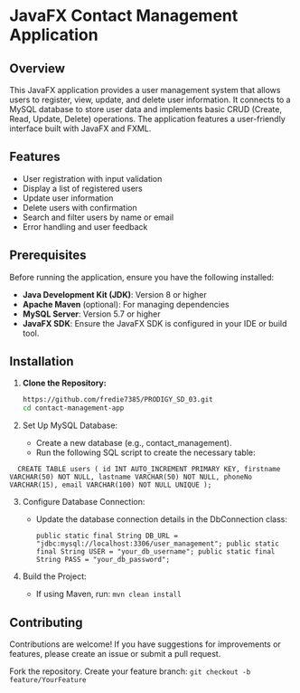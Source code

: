 # JavaFX Contact Management Application

## Overview

This JavaFX application provides a user management system that allows users to register, view, update, and delete user
information. It connects to a MySQL database to store user data and implements basic CRUD (Create, Read, Update, Delete)
operations. The application features a user-friendly interface built with JavaFX and FXML.

## Features

* User registration with input validation
* Display a list of registered users
* Update user information
* Delete users with confirmation
* Search and filter users by name or email
* Error handling and user feedback

## Prerequisites

Before running the application, ensure you have the following installed:

* **Java Development Kit (JDK)**: Version 8 or higher
* **Apache Maven** (optional): For managing dependencies
* **MySQL Server**: Version 5.7 or higher
* **JavaFX SDK**: Ensure the JavaFX SDK is configured in your IDE or build tool.

## Installation

1. **Clone the Repository:**
   ```bash
   https://github.com/fredie7385/PRODIGY_SD_03.git
   cd contact-management-app    


2. Set Up MySQL Database:

    * Create a new database (e.g., contact_management).
    * Run the following SQL script to create the necessary table:

`  CREATE TABLE users (
  id INT AUTO_INCREMENT PRIMARY KEY,
  firstname VARCHAR(50) NOT NULL,
  lastname VARCHAR(50) NOT NULL,
  phoneNo VARCHAR(15),
  email VARCHAR(100) NOT NULL UNIQUE
  );`

3. Configure Database Connection:

    * Update the database connection details in the DbConnection class:

      `public static final String DB_URL = "jdbc:mysql://localhost:3306/user_management";
      public static final String USER = "your_db_username";
      public static final String PASS = "your_db_password";`
4. Build the Project:

    * If using Maven, run:
      `mvn clean install`

## Contributing

Contributions are welcome! If you have suggestions for improvements or features, please create an issue or submit a pull
request.

Fork the repository.
Create your feature branch:
`git checkout -b feature/YourFeature`
